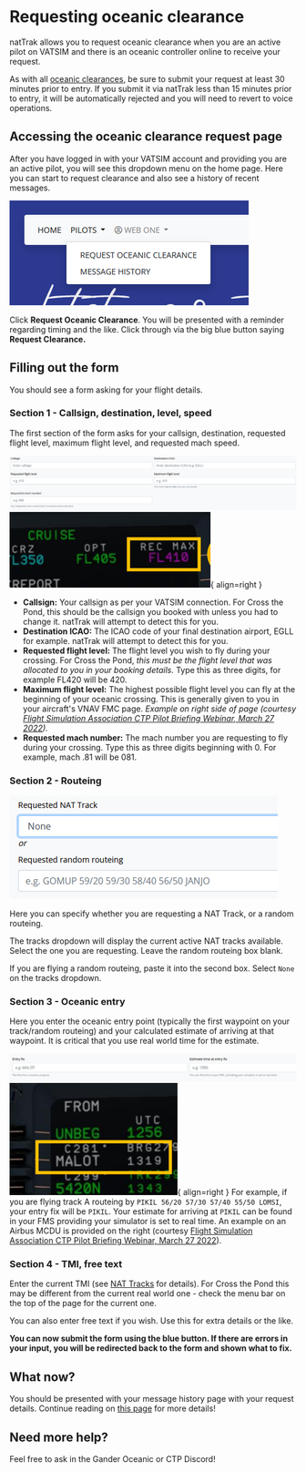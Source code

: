 # Requesting oceanic clearance

natTrak allows you to request oceanic clearance when you are an active pilot on VATSIM and there is an oceanic controller online to receive your request.

As with all [oceanic clearances](/atc/clearances), be sure to submit your request at least 30 minutes prior to entry. If you submit it via natTrak less than 15 minutes prior to entry, it will be automatically rejected and you will need to revert to voice operations.

## Accessing the oceanic clearance request page

After you have logged in with your VATSIM account and providing you are an active pilot, you will see this dropdown menu on the home page. Here you can start to request clearance and also see a history of recent messages. 

![screenshot_2022-03-27_162104.png](/assets/nattrak/screenshot_2022-03-27_162104.png)

Click **Request Oceanic Clearance**. You will be presented with a reminder regarding timing and the like. Click through via the big blue button saying **Request Clearance.**

## Filling out the form

You should see a form asking for your flight details. 

### Section 1 - Callsign, destination, level, speed

The first section of the form asks for your callsign, destination, requested flight level, maximum flight level, and requested mach speed.

![screenshot_2022-03-27_162409.png](/assets/nattrak/screenshot_2022-03-27_162409.png)
![screenshot_2022-03-27_163713.png](/assets/nattrak/screenshot_2022-03-27_163713.png){ align=right }

* **Callsign:** Your callsign as per your VATSIM connection. For Cross the Pond, this should be the callsign you booked with unless you had to change it. natTrak will attempt to detect this for you.
* **Destination ICAO:** The ICAO code of your final destination airport, EGLL for example. natTrak will attempt to detect this for you.
* **Requested flight level:** The flight level you wish to fly during your crossing. For Cross the Pond, *this must be the flight level that was allocated to you in your booking details.* Type this as three digits, for example FL420 will be 420.
* **Maximum flight level:** The highest possible flight level you can fly at the beginning of your oceanic crossing. This is generally given to you in your aircraft's VNAV FMC page. *Example on right side of page (courtesy [Flight Simulation Association CTP Pilot Briefing Webinar, March 27 2022](https://www.youtube.com/watch?v=FtcDkTwK2y4)).*
* **Requested mach number:** The mach number you are requesting to fly during your crossing. Type this as three digits beginning with 0. For example, mach .81 will be 081. 

### Section 2 - Routeing

![screenshot_2022-03-27_162838.png](/assets/nattrak/screenshot_2022-03-27_162838.png)

Here you can specify whether you are requesting a NAT Track, or a random routeing. 

The tracks dropdown will display the current active NAT tracks available. Select the one you are requesting. Leave the random routeing box blank.

If you are flying a random routeing, paste it into the second box. Select `None` on the tracks dropdown.

### Section 3 - Oceanic entry

Here you enter the oceanic entry point (typically the first waypoint on your track/random routeing) and your calculated estimate of arriving at that waypoint. It is critical that you use real world time for the estimate.

![screenshot_2022-03-27_163223.png](/assets/nattrak/screenshot_2022-03-27_163223.png)
![screenshot_2022-03-27_163707.png](/assets/nattrak/screenshot_2022-03-27_163707.png){ align=right }
For example, if you are flying track A routeing by `PIKIL 56/20 57/30 57/40 55/50 LOMSI`, your entry fix will be `PIKIL`. Your estimate for arriving at `PIKIL` can be found in your FMS providing your simulator is set to real time. An example on an Airbus MCDU is provided on the right (courtesy [Flight Simulation Association CTP Pilot Briefing Webinar, March 27 2022](https://www.youtube.com/watch?v=FtcDkTwK2y4)).

### Section 4 - TMI, free text

Enter the current TMI (see [NAT Tracks](/basics/nats) for details). For Cross the Pond this may be different from the current real world one - check the menu bar on the top of the page for the current one.

You can also enter free text if you wish. Use this for extra details or the like. 


**You can now submit the form using the blue button. If there are errors in your input, you will be redirected back to the form and shown what to fix.**

## What now?

You should be presented with your message history page with your request details. Continue reading on [this page](/nattrak/receiving-clearance) for more details!

## Need more help?

Feel free to ask in the Gander Oceanic or CTP Discord!